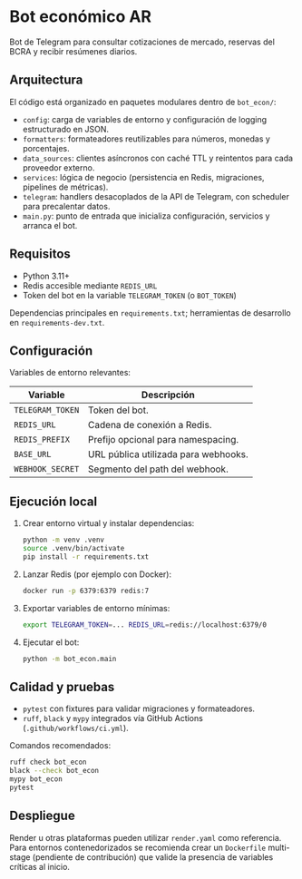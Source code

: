 # Bot económico AR

Bot de Telegram para consultar cotizaciones de mercado, reservas del BCRA y recibir resúmenes diarios.

## Arquitectura

El código está organizado en paquetes modulares dentro de `bot_econ/`:

- `config`: carga de variables de entorno y configuración de logging estructurado en JSON.
- `formatters`: formateadores reutilizables para números, monedas y porcentajes.
- `data_sources`: clientes asíncronos con caché TTL y reintentos para cada proveedor externo.
- `services`: lógica de negocio (persistencia en Redis, migraciones, pipelines de métricas).
- `telegram`: handlers desacoplados de la API de Telegram, con scheduler para precalentar datos.
- `main.py`: punto de entrada que inicializa configuración, servicios y arranca el bot.

## Requisitos

- Python 3.11+
- Redis accesible mediante `REDIS_URL`
- Token del bot en la variable `TELEGRAM_TOKEN` (o `BOT_TOKEN`)

Dependencias principales en `requirements.txt`; herramientas de desarrollo en `requirements-dev.txt`.

## Configuración

Variables de entorno relevantes:

| Variable | Descripción |
| --- | --- |
| `TELEGRAM_TOKEN` | Token del bot. |
| `REDIS_URL` | Cadena de conexión a Redis. |
| `REDIS_PREFIX` | Prefijo opcional para namespacing. |
| `BASE_URL` | URL pública utilizada para webhooks. |
| `WEBHOOK_SECRET` | Segmento del path del webhook. |

## Ejecución local

1. Crear entorno virtual y instalar dependencias:

   ```bash
   python -m venv .venv
   source .venv/bin/activate
   pip install -r requirements.txt
   ```

2. Lanzar Redis (por ejemplo con Docker):

   ```bash
   docker run -p 6379:6379 redis:7
   ```

3. Exportar variables de entorno mínimas:

   ```bash
   export TELEGRAM_TOKEN=... REDIS_URL=redis://localhost:6379/0
   ```

4. Ejecutar el bot:

   ```bash
   python -m bot_econ.main
   ```

## Calidad y pruebas

- `pytest` con fixtures para validar migraciones y formateadores.
- `ruff`, `black` y `mypy` integrados vía GitHub Actions (`.github/workflows/ci.yml`).

Comandos recomendados:

```bash
ruff check bot_econ
black --check bot_econ
mypy bot_econ
pytest
```

## Despliegue

Render u otras plataformas pueden utilizar `render.yaml` como referencia. Para entornos contenedorizados se recomienda crear un `Dockerfile` multi-stage (pendiente de contribución) que valide la presencia de variables críticas al inicio.

